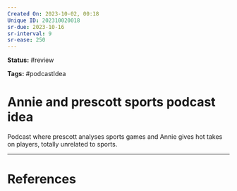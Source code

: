 ```yaml
---
Created On: 2023-10-02, 00:18
Unique ID: 202310020018
sr-due: 2023-10-16
sr-interval: 9
sr-ease: 250
---
```

**Status:** #review 

**Tags:** #podcastIdea

# Annie and prescott sports podcast idea

Podcast where prescott analyses sports games and Annie gives hot takes on players, totally unrelated to sports. 


---
# References
